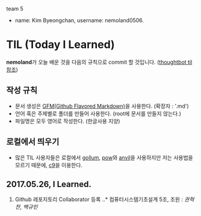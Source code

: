  team 5

  - name: Kim Byeongchan, username: nemoland0506.
 

 # TIL (Today I Learned)
 
 **nemoland**가 오늘 배운 것을 다음의 규칙으로 commit 할 것입니다. ([thoughtbot til 참조](https://github.com/thoughtbot/til))

 ## 작성 규칙
  - 문서 생성은 [GFM(Github Flavored Markdown)](http://help.github.com/articles/github-flavored-markdwon/)을 사용한다. (확장자 : '.md') 
  - 언어 혹은 주제별로 폴더를 만들어 사용한다. (root에 문서를 만들지 않는다.)
  - 파일명은 모두 영어로 작성한다. (한글사용 지양)
  
 ## 로컬에서 띄우기
  - 많은 TIL 사용자들은 로컬에서 [gollum](https://github.com/gollum/gollum), [pow](http://pow.cx/)와 [anvil](http://anvilformac.com/)을 사용하지만
    저는 사용법을 모르기 때문에, [c9](https://c9.io)을 이용한다.
 
 ## 2017.05.26, I Learned.
  1. Github 레포지토리 Collaborator 등록
   ..* 컴퓨터시스템기초설계 5조, 조원 : *권혁찬*, *백규민*
